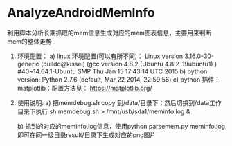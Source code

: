 # AnalyzeAndroidMemInfo
利用脚本分析长期抓取的mem信息生成对应的mem图表信息，主要用来判断mem的整体走势

1. 环境配置：
   a) linux 环境配置(可以有所不同)：
   Linux version 3.16.0-30-generic (buildd@kissel) (gcc version 4.8.2 (Ubuntu 4.8.2-19ubuntu1) ) #40~14.04.1-Ubuntu SMP Thu Jan 15 17:43:14 UTC 2015
   b) python version:
   	  Python 2.7.6 (default, Mar 22 2014, 22:59:56)
   c) python 插件： matplotlib：配置方法见： https://matplotlib.org/ 

2. 使用说明:
   a) 把memdebug.sh copy 到/data/目录下：然后切换到/data工作目录下执行
   sh memdebug.sh > /mnt/usb/sda1/meminfo.log & 

   b) 抓到的对应的meminfo.log信息，使用python parsemem.py meminfo.log 即可在同一级目录result/目录下生成对应的png图片


